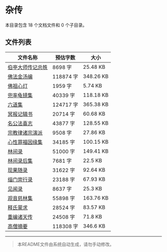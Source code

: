 # 杂传

本目录包含 18 个文档文件和 0 个子目录。

## 文件列表

| 文件名称 | 预估字数 | 大小 |
|---------|---------|------|
| [伯亭大师传记总帙](佛藏/续藏经/中国撰述/史传部/杂传/伯亭大师传记总帙.md) | 8698 字 | 25.48 KB |
| [佛法金汤编](佛藏/续藏经/中国撰述/史传部/杂传/佛法金汤编.md) | 118874 字 | 348.26 KB |
| [佛祖心灯](佛藏/续藏经/中国撰述/史传部/杂传/佛祖心灯.md) | 1959 字 | 5.74 KB |
| [兜率龟镜集](佛藏/续藏经/中国撰述/史传部/杂传/兜率龟镜集.md) | 40339 字 | 118.18 KB |
| [六道集](佛藏/续藏经/中国撰述/史传部/杂传/六道集.md) | 124717 字 | 365.38 KB |
| [冥报记辑书](佛藏/续藏经/中国撰述/史传部/杂传/冥报记辑书.md) | 20714 字 | 60.68 KB |
| [名公法喜志](佛藏/续藏经/中国撰述/史传部/杂传/名公法喜志.md) | 43877 字 | 128.55 KB |
| [宗教律诸宗演派](佛藏/续藏经/中国撰述/史传部/杂传/宗教律诸宗演派.md) | 9508 字 | 27.86 KB |
| [心性罪福因缘集](佛藏/续藏经/中国撰述/史传部/杂传/心性罪福因缘集.md) | 34185 字 | 100.15 KB |
| [林间录](佛藏/续藏经/中国撰述/史传部/杂传/林间录.md) | 51000 字 | 149.41 KB |
| [林间录后集](佛藏/续藏经/中国撰述/史传部/杂传/林间录后集.md) | 7681 字 | 22.5 KB |
| [现果随录](佛藏/续藏经/中国撰述/史传部/杂传/现果随录.md) | 31622 字 | 92.64 KB |
| [缁门崇行录](佛藏/续藏经/中国撰述/史传部/杂传/缁门崇行录.md) | 23188 字 | 67.93 KB |
| [见闻录](佛藏/续藏经/中国撰述/史传部/杂传/见闻录.md) | 8637 字 | 25.3 KB |
| [观音慈林集](佛藏/续藏经/中国撰述/史传部/杂传/观音慈林集.md) | 55898 字 | 163.76 KB |
| [释氏蒙求](佛藏/续藏经/中国撰述/史传部/杂传/释氏蒙求.md) | 28524 字 | 83.57 KB |
| [重编诸天传](佛藏/续藏经/中国撰述/史传部/杂传/重编诸天传.md) | 24508 字 | 71.8 KB |
| [高僧摘要](佛藏/续藏经/中国撰述/史传部/杂传/高僧摘要.md) | 118308 字 | 346.6 KB |

---

> 本README文件由系统自动生成，请勿手动修改。
